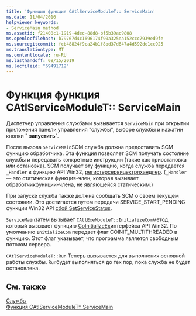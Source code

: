```yaml
---
title: 'Функция функция CAtlServiceModuleT:: ServiceMain'
ms.date: 11/04/2016
helpviewer_keywords:
- ServiceMain method
ms.assetid: f21408c1-1919-4dec-88d8-bf5b39ac9808
ms.openlocfilehash: b79767d4c1696174f90a325ea152ccc7939ed9fe
ms.sourcegitcommit: fcb48824f9ca24b1f8bd37d647a4d592de1cc925
ms.translationtype: MT
ms.contentlocale: ru-RU
ms.lasthandoff: 08/15/2019
ms.locfileid: "69491712"
---
```

# <a name="catlservicemoduletservicemain-function"></a>Функция функция CAtlServiceModuleT:: ServiceMain

Диспетчер управления службами вызывается `ServiceMain` при открытии приложения панели управления "службы", выборе службы и нажатии кнопки " **запустить**".

После вызова `ServiceMain`SCM служба должна предоставить SCM функцию обработчика. Эта функция позволяет SCM получать состояние службы и передавать конкретные инструкции (такие как приостановка или остановка). SCM получает эту функцию, когда служба передается `_Handler` в функцию API Win32, [регистерсервицектрлхандлер](/windows/win32/api/winsvc/nf-winsvc-registerservicectrlhandlerw). (`_Handler` — это статическая функция-член, которая вызывает [обработчик](../atl/reference/catlservicemodulet-class.md#handler)функции-члена, не являющейся статическим.)

При запуске служба также должна сообщать SCM о своем текущем состоянии. Это достигается путем передачи SERVICE_START_PENDING функции Win32 API [сбой SetServiceStatus](/windows/win32/api/winsvc/nf-winsvc-setservicestatus).

`ServiceMain`затем вызывает `CAtlExeModuleT::InitializeCom`метод, который вызывает функцию [CoInitializeEx](/windows/win32/api/combaseapi/nf-combaseapi-coinitializeex)интерфейса API Win32. По умолчанию `InitializeCom` передает флаг COINIT_MULTITHREADED в функцию. Этот флаг указывает, что программа является свободным потоком сервера.

`CAtlServiceModuleT::Run` Теперь вызывается для выполнения основной работы службы. `Run`будет выполняться до тех пор, пока служба не будет остановлена.

## <a name="see-also"></a>См. также

[Службы](../atl/atl-services.md)<br/>
[Функция CAtlServiceModuleT:: ServiceMain](../atl/reference/catlservicemodulet-class.md#servicemain)
